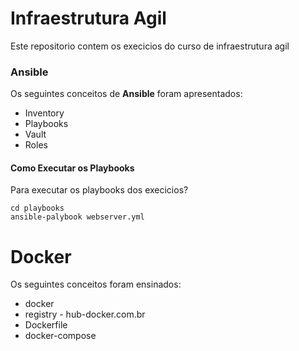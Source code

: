 # Infraestrutura Agil

Este repositorio contem os execicios do curso de infraestrutura agil

### Ansible

Os seguintes conceitos de **Ansible** foram apresentados:

- Inventory
- Playbooks
- Vault
- Roles

#### Como Executar os Playbooks

Para executar os playbooks dos execicios?

```
cd playbooks
ansible-palybook webserver.yml
```

# Docker
Os seguintes conceitos foram ensinados:

- docker
- registry - hub-docker.com.br
- Dockerfile
- docker-compose

